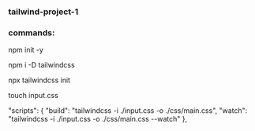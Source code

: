 ### tailwind-project-1



### commands:

npm init -y

npm i -D tailwindcss

npx tailwindcss init

touch input.css

"scripts": {
    "build": "tailwindcss -i ./input.css -o ./css/main.css",
    "watch": "tailwindcss -i ./input.css -o ./css/main.css --watch"
  },